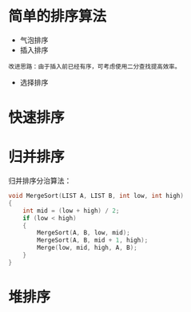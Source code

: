 # 简单的排序算法
+ 气泡排序
+ 插入排序
```
改进思路：由于插入前已经有序，可考虑使用二分查找提高效率。
```
+ 选择排序

# 快速排序
# 归并排序
归并排序分治算法：
```c
void MergeSort(LIST A, LIST B, int low, int high)
{
	int mid = (low + high) / 2;
	if (low < high)
	{
		MergeSort(A, B, low, mid);
		MergeSort(A, B, mid + 1, high);
		Merge(low, mid, high, A, B);
	}
}
```
# 堆排序
